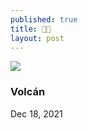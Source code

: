 ```yaml
---
published: true
title: 🙏🏻
layout: post
---
```



![]({{site.baseurl}}/images/Volcan%20vertical.jpg?raw=true)

### Volcán
Dec 18, 2021
